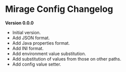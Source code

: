 # Mirage Config Changelog

**Version 0.0.0**
* Initial version.
* Add JSON format.
* Add Java properties format.
* Add INI format.
* Add environment value substitution.
* Add substitution of values from those on other paths.
* Add config value setter.